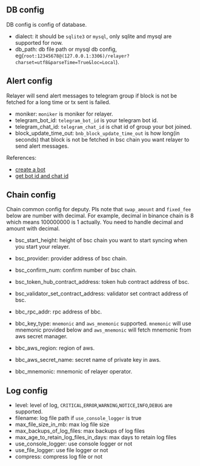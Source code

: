 ## DB config

DB config is config of database. 

+ dialect: it should be `sqlite3` or `mysql`, only sqlite and mysql are supported for now.
+ db_path: db file path or mysql db config, eg(`root:12345678@(127.0.0.1:3306)/relayer?charset=utf8&parseTime=True&loc=Local`).

## Alert config

Relayer will send alert messages to telegram group if block is not be fetched for a long time or tx sent is failed.

+ moniker: `moniker` is moniker for relayer.
+ telegram_bot_id: `telegram_bot_id` is your telegram bot id.
+ telegram_chat_id: `telegram_chat_id` is chat id of group your bot joined.
+ block_update_time_out: `bnb_block_update_time_out` is how long(in seconds) that block is not be fetched in bsc chain you want 
relayer to send alert messages.

References:
+ [create a bot](https://core.telegram.org/bots#6-botfather)
+ [get bot id and chat id](https://stackoverflow.com/questions/32423837/telegram-bot-how-to-get-a-group-chat-id)

## Chain config

Chain common config for deputy. Pls note that `swap_amount` and `fixed_fee` below are number with decimal. For example, decimal in binance chain 
is 8 which means 100000000 is 1 actually. You need to handle decimal and amount with decimal.

+ bsc_start_height: height of bsc chain you want to start syncing when you start your relayer.
+ bsc_provider: provider address of bsc chain.
+ bsc_confirm_num: confirm number of bsc chain.
+ bsc_token_hub_contract_address: token hub contract address of bsc.
+ bsc_validator_set_contract_address: validator set contract address of bsc.

+ bbc_rpc_addr: rpc address of bbc.
+ bbc_key_type:  `mnemonic` and `aws_mnemonic` supported. `mnemonic` will use mnemonic provided below and `aws_mnemonic`
 will fetch mnemonic from aws secret manager.
+ bbc_aws_region: region of aws.
+ bbc_aws_secret_name: secret name of private key in aws.
+ bbc_mnemonic: mnemonic of relayer operator.

## Log config

+ level: level of log, `CRITICAL`,`ERROR`,`WARNING`,`NOTICE`,`INFO`,`DEBUG` are supported.
+ filename: log file path if `use_console_logger` is true
+ max_file_size_in_mb: max log file size
+ max_backups_of_log_files: max backups of log files
+ max_age_to_retain_log_files_in_days: max days to retain log files
+ use_console_logger: use console logger or not
+ use_file_logger: use file logger or not
+ compress: compress log file or not
